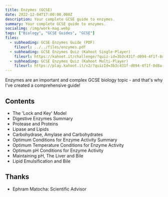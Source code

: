 ```yaml
---
title: Enzymes (GCSE)
date: 2022-12-04T17:00:00.000Z
description: Your complete GCSE guide to enzymes.
summary: Your complete GCSE guide to enzymes.
socialimg: /img/work-mag.webp
tags: ["Biology", "GCSE Guides", "GCSE"]
files:
  - subheading: GCSE Enzymes Guide (PDF)
    fileurl: ../../files/enzymes.pdf
  - subheading: GCSE Enzymes Quiz (Kahoot Single-Player)
    fileurl: https://kahoot.it/challenge/?quiz-id=3b3c431f-d094-4f1f-8d8a-0a5e97f2951e&single-player=true
  - subheading: GCSE Enzymes Quiz (Kahoot Multi-Player)
    fileurl: https://play.kahoot.it/v2/?quizId=3b3c431f-d094-4f1f-8d8a-0a5e97f2951e
---
```


Enzymes are an important and complex GCSE biology topic - and that's why I've created a comprehensive guide!

## Contents

- The 'Lock and Key' Model
- Digestive Enzymes Summary
- Protease and Proteins
- Lipase and Lipids
- Carbohydrase, Amylase and Carbohydrates
- Optimum Conditions for Enzyme Activity Summary
- Optimum Temperature Conditions for Enzyme Activity
- Optimum pH Conditions for Enzyme Activity
- Maintaining pH, The Liver and Bile
- Lipid Emulsification and Bile

## Thanks

- Ephram Matocha: Scientific Advisor
